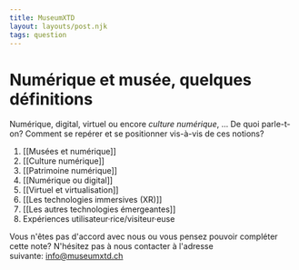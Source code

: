 ```yaml
---
title: MuseumXTD
layout: layouts/post.njk
tags: question
---
```

# Numérique et musée, quelques définitions
Numérique, digital, virtuel ou encore *culture numérique*, ... De quoi parle-t-on? Comment se repérer et se positionner vis-à-vis de ces notions? 

1. [[Musées et numérique]]
2. [[Culture numérique]]
3. [[Patrimoine numérique]]
4. [[Numérique ou digital]]
5. [[Virtuel et virtualisation]]
6. [[Les technologies immersives (XR)]]
7. [[Les autres technologies émergeantes]]
8. Expériences utilisateur·rice/visiteur·euse

Vous n'êtes pas d'accord avec nous ou vous pensez pouvoir compléter cette note? N'hésitez pas à nous contacter à l'adresse suivante: [info@museumxtd.ch](mailto:info@museumxtd.ch)

